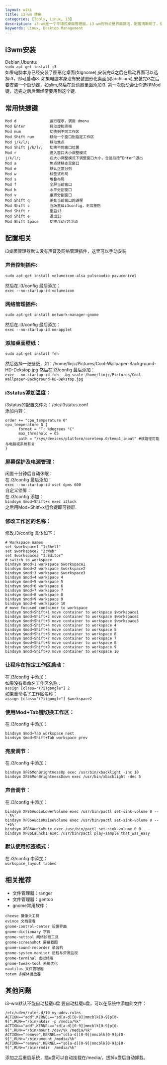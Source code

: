 ```yaml
---
layout: wiki
title: i3-wm 使用 
categories: [Tools, Linux, i3]
description: i3-wm是一个平铺式桌面管理器，i3-wm的特点是界面简洁，配置清晰明了，使用与vim相似的快捷键，容易操作，让使用者基本可以脱离鼠标工作，还可以让自己工作桌面变得炫酷。
keywords: Linux, Desktop Management
---
```


## i3wm安装
Debian,Ubuntu:  
`sudo apt-get install i3`  
如果电脑本身已经安装了图形化桌面(如gnome),安装完i3之后在启动界面可以选择i3，即可启动i3.
如果电脑本身没有安装图形化桌面(如archlinux),安装完i3之后要安装一个启动器，如slim,然后在启动器里面添加i3.
第一次启动会让你选择Mod键，选完之后后面经常要用到这个键.

## 常用快捷键
```
Mod d               运行程序，调用 dmenu
Mod Enter           启动虚拟终端
Mod num             切换到不同工作区
Mod Shift num       移动一个窗口到指定工作区
Mod j/k/l/;         移动焦点
Mod Shift j/k/l/;   切换不同窗口位置
Mod r               进入窗口大小调整模式
j/k/l/;             在大小调整模式下调整窗口大小，合适后按“Enter”退出
Mod a               焦点转移支交窗口
Mod e               默认正常分列
Mod w               标签式布局
Mod s               堆叠布局
Mod f               全屏当前窗口
Mod h               水平分割窗口
Mod v               垂直分割窗口
Mod Shift q         杀死当前窗口的进程
Mod Shift c         当场重载i3config，无需重启
Mod Shift r         重启i3
Mod Shift e         退出i3
Mod Shift Space     切换浮动/非浮动
```

## 配置相关

i3桌面管理器默认没有声音及网络管理插件，这里可以手动安装  

### 声音控制插件:  
`sudo apt-get install volumeicon-alsa pulseaudio pavucontrol`  

然后在.i3/config 最后添加：  
`exec --no-startup-id volumeicon`  

### 网络管理插件:  
`sudo apt-get install network-manager-gnome`  

然后在.i3/config 最后添加：  
`exec --no-startup-id nm-applet`  

### 添加桌面壁纸：  
`sudo apt-get install feh`  

然后选择一张壁纸，如：/home/linjc/Pictures/Cool-Wallpaper-Background-HD-Dekstop.jpg 然后在.i3/config 最后添加：  
`exec --no-startup-id feh --bg-scale /home/linjc/Pictures/Cool-Wallpaper-Background-HD-Dekstop.jpg`

### i3status添加温度：  
i3status的配置文件为：/etc/i3status.conf  
添加内容：  

```
order += "cpu_temperature 0"
cpu_temperature 0 {
      format = "T: %degrees °C"
      max_threshold = 65
      path = "/sys/devices/platform/coretemp.0/temp1_input" #该路径可能与电脑或系统有关
}
```

### 屏幕保护及电源管理：  
闲置十分钟后自动休眠：  
在.i3/config 最后添加：  
`exec --no-startup-id xset dpms 600`  
自定义锁屏：  
在.i3/config 添加：  
`bindsym $mod+Shift+x exec i3lock`  
之后用Mod+Shitf+x组合键即可锁屏.  

### 修改工作区的名称：  
修改.i3/config 具体如下：  

```
# Workspace names
set $workspace1 "1:Shell"
set $workspace2 "2:Web"
set $workspace3 "3:Editor"
# switch to workspace
bindsym $mod+1 workspace $workspace1
bindsym $mod+2 workspace $workspace2
bindsym $mod+3 workspace $workspace3
bindsym $mod+4 workspace 4
bindsym $mod+5 workspace 5
bindsym $mod+6 workspace 6
bindsym $mod+7 workspace 7
bindsym $mod+8 workspace 8
bindsym $mod+9 workspace 9
bindsym $mod+0 workspace 10
# move focused container to workspace
bindsym $mod+Shift+1 move container to workspace $workspace1
bindsym $mod+Shift+2 move container to workspace $workspace2
bindsym $mod+Shift+3 move container to workspace $workspace3
bindsym $mod+Shift+4 move container to workspace 4
bindsym $mod+Shift+5 move container to workspace 5
bindsym $mod+Shift+6 move container to workspace 6
bindsym $mod+Shift+7 move container to workspace 7
bindsym $mod+Shift+8 move container to workspace 8
bindsym $mod+Shift+9 move container to workspace 9
bindsym $mod+Shift+0 move container to workspace 10
```

### 让程序在指定工作区启动：  
在.i3/config 中添加：  
如果没有重命名工作区名称：  
`assign [class="(?i)google"] 2`  
如果重命名了工作区名称：  
`assign [class="(?i)google"] $workspace2`   

### 使用Mod+Tab键切换工作区：  
在.i3/config 中添加：  

```
bindsym $mod+Tab workspace next
bindsym $mod+Shift+Tab workspace prev
```

### 亮度调节：  
在.i3/config 中添加：  

```
bindsym XF86MonBrightnessUp exec /usr/bin/xbacklight -inc 10
bindsym XF86MonBrightnessDown exec /usr/bin/xbacklight -dec 5
```

### 声音调节：  
在.i3/config 中添加：  

```
bindsym XF86AudioLowerVolume exec /usr/bin/pactl set-sink-volume 0 -- '-5%'
bindsym XF86AudioRaiseVolume exec /usr/bin/pactl set-sink-volume 0 -- '+5%'
bindsym XF86AudioMute exec /usr/bin/pactl set-sink-volume 0 0
bindsym XF86Launch1 exec /usr/bin/pactl play-sample that_was_easy
```

### 默认使用标签模式：  
在.i3/config 中添加：  
`workspace_layout tabbed`  


## 相关推荐
* 文件管理器：ranger  
* 文件管理器：gentoo   
* gnome常用软件：  

```
cheese 摄像头工具
evince 文档查看
gnome-control-center 设置界面
gnome-dictionary 字典
gnome-nettool 网络诊断工具
gnome-screenshot 屏幕截图
gnome-sound-recorder 录音机
gnome-system-monitor 进程与资源监视
gnome-terminal 虚拟终端
gnome-tweak-tool 系统优化
nautilus 文件管理器
totem 多媒体播放器
```

## 其他问题
i3-wm默认不能自动挂载u盘
要自动挂载u盘，可以在系统中添加此文件：  

```
/etc/udev/rules.d/10-my-udev.rules
ACTION=="add",KERNEL=="sd[a-d][0-9]|mmcblk[0-9]p[0-9]",RUN+="/bin/mkdir -p /media/%k"                                           
ACTION=="add",KERNEL=="sd[a-d][0-9]|mmcblk[0-9]p[0-9]",RUN+="/bin/mount /dev/%k /media/%k"
ACTION=="remove",KERNEL=="sd[a-d][0-9]|mmcblk[0-9]p[0-9]",RUN+="/bin/umount /media/%k"
ACTION=="remove",KERNEL=="sd[a-d][0-9]|mmcblk[0-9]p[0-9]",RUN+="/bin/rmdir  /media/%k"
```
添加之后重启系统，插u盘可以自动挂载在/media/，拔掉u盘后自动卸载。
